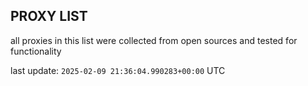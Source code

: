 ## PROXY LIST

all proxies in this list were collected from open sources and tested for functionality

last update: `2025-02-09 21:36:04.990283+00:00` UTC